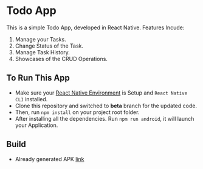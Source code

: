 # Todo App
This is a simple Todo App, developed in React Native. Features Incude:
1. Manage your Tasks.
2. Change Status of the Task.
3. Manage Task History.
4. Showcases of the CRUD Operations.

## To Run This App
* Make sure your [React Native Environment](https://reactnative.dev/docs/environment-setup) is Setup and `React Native CLI` installed.
* Clone this repository and switched to **beta** branch for the updated code.
* Then, run `npm install` on your project root folder.
* After installing all the dependencies. Run `npm run android`, it will launch your Application.

## Build
* Already generated APK [link](https://drive.google.com/drive/folders/1LH2AE7thwU1kc28IDHUSRFNEOjuh60PA?usp=sharing)
